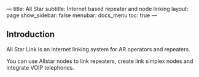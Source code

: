 —
title: All Star
subtitle: Internet based repeater and node linking
layout: page
show_sidebar: false
menubar: docs_menu
toc: true
—

## Introduction

All Star Link is an internet linking system for AR operators and repeaters.

You can use Allstar nodes to link repeaters, create link simplex nodes and integrate VOIP telephones.
